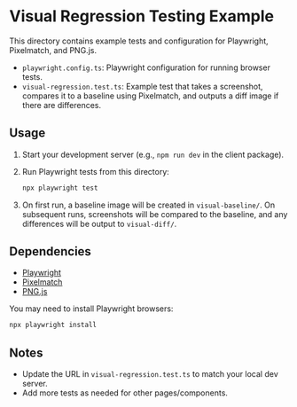 # Visual Regression Testing Example

This directory contains example tests and configuration for Playwright, Pixelmatch, and PNG.js.

- `playwright.config.ts`: Playwright configuration for running browser tests.
- `visual-regression.test.ts`: Example test that takes a screenshot, compares it to a baseline using Pixelmatch, and outputs a diff image if there are differences.

## Usage

1. Start your development server (e.g., `npm run dev` in the client package).
2. Run Playwright tests from this directory:
   
   ```sh
   npx playwright test
   ```
3. On first run, a baseline image will be created in `visual-baseline/`. On subsequent runs, screenshots will be compared to the baseline, and any differences will be output to `visual-diff/`.

## Dependencies
- [Playwright](https://playwright.dev/)
- [Pixelmatch](https://github.com/mapbox/pixelmatch)
- [PNG.js](https://github.com/lukeapage/pngjs)

You may need to install Playwright browsers:

```sh
npx playwright install
```

## Notes
- Update the URL in `visual-regression.test.ts` to match your local dev server.
- Add more tests as needed for other pages/components.
